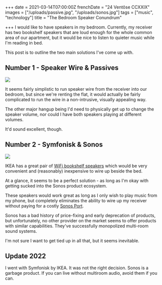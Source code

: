 +++
date = 2021-03-14T07:00:00Z
frenchDate = "24 Ventôse CCXXIX"
images = ["/uploads/passive.jpg", "/uploads/sonos.jpg"]
tags = ["music", "technology"]
title = "The Bedroom Speaker Conundrum"

+++
I would like to have speakers in my bedroom. Currently, my receiver has two bookshelf speakers that are loud enough for the whole common area of our apartment, but it would be nice to listen to quieter music while I'm reading in bed.

This post is to outline the two main solutions I've come up with.

## Number 1 - Speaker Wire & Passives

![](/uploads/passive.jpg)

It seems fairly simplistic to run speaker wire from the receiver into our bedroom, but since we're renting the flat, it would actually be fairly complicated to run the wire in a non-intrusive, visually appealing way.

The other major hangup being I'd need to physically get up to change the speaker volume, nor could I have both speakers playing at different volumes.

It'd sound excellent, though.

## Number 2 - Symfonisk & Sonos

![](/uploads/sonos.jpg)

IKEA has a great pair of [WiFi bookshelf speakers](https://www.ikea.com/ca/en/p/symfonisk-wifi-bookshelf-speaker-black-00357561/) which would be very convenient and (reasonably) inexpensive to wire up beside the bed.

At a glance, it seems to be a perfect solution - as long as I'm okay with getting sucked into the Sonos product ecosystem.

These speakers would work great as long as I only wish to play music from my phone, but completely eliminates the ability to wire up my receiver without paying for a costly [Sonos Port](https://www.sonos.com/en-ca/shop/port.html).

Sonos has a bad history of price-fixing and early deprecation of products, but unfortunately, no other provider on the market seems to offer products with similar capabilities. They've successfully monopolized multi-room sound systems.

I'm not sure I want to get tied up in all that, but it seems inevitable.

## Update 2022

I went with Symfonisk by IKEA. It was not the right decision. Sonos is a garbage product. If you can live without multiroom audio, avoid them if you can.